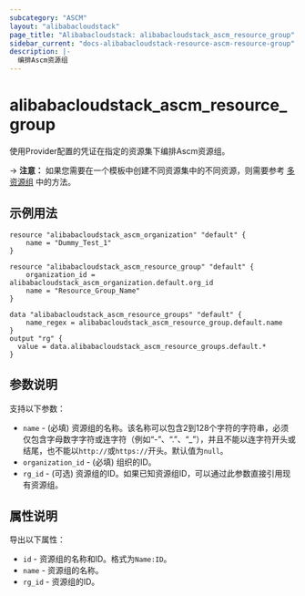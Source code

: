 ```yaml
---
subcategory: "ASCM"
layout: "alibabacloudstack"
page_title: "Alibabacloudstack: alibabacloudstack_ascm_resource_group"
sidebar_current: "docs-alibabacloudstack-resource-ascm-resource-group"
description: |-
  编排Ascm资源组
---
```


# alibabacloudstack_ascm_resource_group

使用Provider配置的凭证在指定的资源集下编排Ascm资源组。

-> **注意：** 如果您需要在一个模板中创建不同资源集中的不同资源，则需要参考 [多资源组](ascm_resource_group_mult.html.markdown) 中的方法。



## 示例用法

```
resource "alibabacloudstack_ascm_organization" "default" {
    name = "Dummy_Test_1"
}

resource "alibabacloudstack_ascm_resource_group" "default" {
    organization_id = alibabacloudstack_ascm_organization.default.org_id
    name = "Resource_Group_Name"
}

data "alibabacloudstack_ascm_resource_groups" "default" {
    name_regex = alibabacloudstack_ascm_resource_group.default.name
}
output "rg" {
  value = data.alibabacloudstack_ascm_resource_groups.default.*
}
```

## 参数说明

支持以下参数：

* `name` - (必填) 资源组的名称。该名称可以包含2到128个字符的字符串，必须仅包含字母数字字符或连字符（例如“-”、“.”、“_”），并且不能以连字符开头或结尾，也不能以`http://`或`https://`开头。默认值为`null`。
* `organization_id` - (必填) 组织的ID。
* `rg_id` - (可选) 资源组的ID。如果已知资源组ID，可以通过此参数直接引用现有资源组。

## 属性说明

导出以下属性：

* `id` - 资源组的名称和ID。格式为`Name:ID`。
* `name` - 资源组的名称。
* `rg_id` - 资源组的ID。